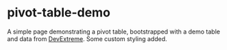 # pivot-table-demo

A simple page demonstrating a pivot table, bootstrapped with a demo table and data from [DevExtreme](https://js.devexpress.com/Overview/PivotGrid/). Some custom styling added.
